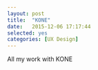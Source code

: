 ```yaml
---
layout: post
title:  "KONE"
date:   2015-12-06 17:17:44
selected: yes
categories: [UX Design]
---
```

All my work with KONE